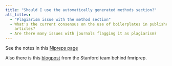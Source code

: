 ```yaml
---
title: "Should I use the automatically generated methods section?"
alt_titles:
  - "Plagiarism issue with the method section"
  - What's the current consensus on the use of boilerplates in published
    articles?
  - Are there many issues with journals flagging it as plagiarism?
---
```


See the notes in this
[Nipreps page](https://www.nipreps.org/intro/transparency/#citation-boilerplates)

Also there is this
[blogpost](https://reproducibility.stanford.edu/copy-pasting-your-methods-section-is-good-actually/)
from the Stanford team behind fmriprep.
